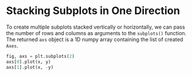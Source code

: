 # Stacking Subplots in One Direction

To create multiple subplots stacked vertically or horizontally, we can pass the number of rows and columns as arguments to the `subplots()` function. The returned `axs` object is a 1D numpy array containing the list of created `Axes`.

```python
fig, axs = plt.subplots(2)
axs[0].plot(x, y)
axs[1].plot(x, -y)
```
